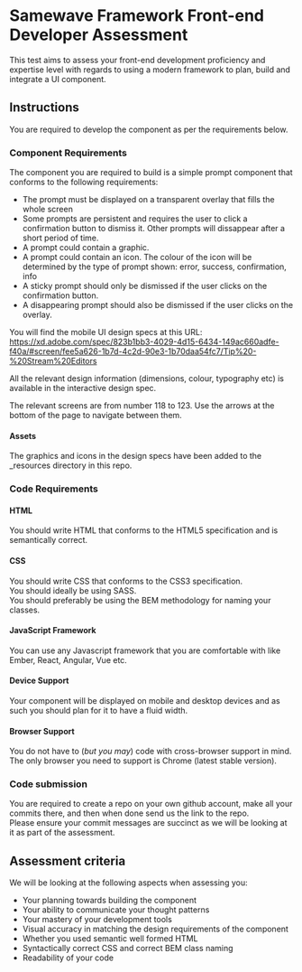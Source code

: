 # Samewave Framework Front-end Developer Assessment
This test aims to assess your front-end development proficiency and expertise level with regards to using a modern framework to plan, build and integrate a UI component.

## Instructions
You are required to develop the component as per the requirements below.

### Component Requirements
The component you are required to build is a simple prompt component that conforms to the following requirements:
- The prompt must be displayed on a transparent overlay that fills the whole screen
- Some prompts are persistent and requires the user to click a confirmation button to dismiss it. Other prompts will dissappear after a short period of time. 
- A prompt could contain a graphic.
- A prompt could contain an icon. The colour of the icon will be determined by the type of prompt shown: error, success, confirmation, info
- A sticky prompt should only be dismissed if the user clicks on the confirmation button.
- A disappearing prompt should also be dismissed if the user clicks on the overlay.

You will find the mobile UI design specs at this URL: https://xd.adobe.com/spec/823b1bb3-4029-4d15-6434-149ac660adfe-f40a/#screen/fee5a626-1b7d-4c2d-90e3-1b70daa54fc7/Tip%20-%20Stream%20Editors

All the relevant design information (dimensions, colour, typography etc) is available in the interactive design spec.

The relevant screens are from number 118 to 123. Use the arrows at the bottom of the page to navigate between them.

#### Assets
The graphics and icons in the design specs have been added to the _resources directory in this repo.

### Code Requirements
#### HTML
You should write HTML that conforms to the HTML5 specification and is semantically correct.

#### CSS
You should write CSS that conforms to the CSS3 specification.  
You should ideally be using SASS.  
You should preferably be using the BEM methodology for naming your classes.

#### JavaScript Framework
You can use any Javascript framework that you are comfortable with like Ember, React, Angular, Vue etc.

#### Device Support
Your component will be displayed on mobile and desktop devices and as such you should plan for it to have a fluid width.

#### Browser Support
You do not have to (_but you may_) code with cross-browser support in mind.  
The only browser you need to support is Chrome (latest stable version).

### Code submission
You are required to create a repo on your own github account, make all your commits there, and then when done send us the link to the repo.  
Please ensure your commit messages are succinct as we will be looking at it as part of the assessment.

## Assessment criteria
We will be looking at the following aspects when assessing you:
- Your planning towards building the component
- Your ability to communicate your thought patterns
- Your mastery of your development tools
- Visual accuracy in matching the design requirements of the component
- Whether you used semantic well formed HTML
- Syntactically correct CSS and correct BEM class naming
- Readability of your code

 